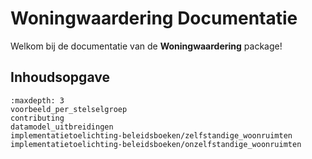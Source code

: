 # Woningwaardering Documentatie

Welkom bij de documentatie van de **Woningwaardering** package!

## Inhoudsopgave

```{toctree}
:maxdepth: 3
voorbeeld_per_stelselgroep
contributing
datamodel_uitbreidingen
implementatietoelichting-beleidsboeken/zelfstandige_woonruimten
implementatietoelichting-beleidsboeken/onzelfstandige_woonruimten
```
